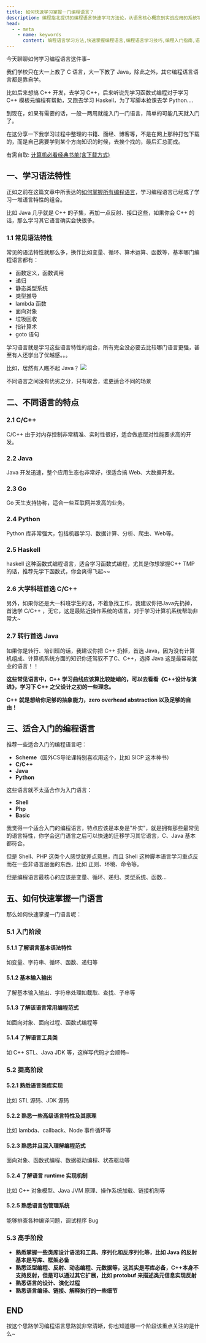 ```yaml
---
title: 如何快速学习掌握一门编程语言？
description: 编程指北提供的编程语言快速学习方法论，从语言核心概念到实战应用的系统学习策略，帮助开发者高效掌握新语言，包含通用学习模式和针对不同类型语言的专项技巧。
head:
  - - meta
    - name: keywords
      content: 编程语言学习方法,快速掌握编程语言,编程语言学习技巧,编程入门指南,语言迁移学习,编程语言对比,编程自学方法
--- 
```



今天聊聊如何学习编程语言这件事~

我们学校只在大一上教了 C 语言，大一下教了 Java，除此之外，其它编程语言语言都是靠自学。

比如后来想搞 C++ 开发，去学习 C++，后来听说先学习函数式编程对于学习 C++ 模板元编程有帮助，又跑去学习 Haskell，为了写脚本抢课去学 Python....

到现在，如果有需要的话，一般一两周就能入门一门语言，简单的可能几天就入门了。

在这分享一下我学习过程中整理的书籍、面经、博客等，不是在网上那种打包下载的，而是自己需要学到某个方向知识的时候，去挨个找的，最后汇总而成。

有需自取: [计算机必看经典书单(含下载方式)](/resource/pdf.html)

## 一、学习语法特性

正如之前在这篇文章中所表达的[如何掌握所有编程语言](https://www.yuque.com/csguide/index/gn5cl1c650f33919)，学习编程语言已经成了学习一堆语言特性的组合。

比如 Java 几乎就是 C++ 的子集，再加一点反射、接口这些，如果你会 C++ 的话，那么学习其它语言确实会快很多。

### 1.1 常见语法特性
常见的语法特性就那么多，换作比如变量、循环、算术运算、函数等，基本哪门编程语言都有：
- 函数定义，函数调用
- 递归
- 静态类型系统
- 类型推导
- lambda 函数
- 面向对象
- 垃圾回收
- 指针算术
- goto 语句

学习语言就是学习这些语言特性的组合，所有完全没必要去比较哪门语言更强，甚至有人还学出了优越感。。。

比如，居然有人瞧不起 Java？
![](https://cdn.how2cs.cn/gzh/008i3skNgy1gs0qu7n6dbj30ol0ktn04.jpg)

不同语言之间没有优劣之分，只有取舍，谁更适合不同的场景

## 二、不同语言的特点

### 2.1 C/C++
C/C++ 由于对内存控制非常精准、实时性很好，适合做底层对性能要求高的开发。

### 2.2 Java
Java 开发迅速，整个应用生态也非常好，很适合搞 Web、大数据开发。

### 2.3 Go
Go 天生支持协称，适合一些互联网并发高的业务。

### 2.4 Python

Python 库非常强大，包括机器学习、数据计算、分析、爬虫、Web等。

### 2.5 Haskell
haskell 这种函数式编程语言，适合学习函数式编程，尤其是你想掌握C++ TMP 的话，推荐先学下函数式，你会爽得飞起~~

### 2.6 大学科班首选 C/C++

另外，如果你还是大一科班学生的话，不着急找工作，我建议你把Java先扔掉，首选学 C/C++ ，无它，这是最贴近操作系统的语言，对于学习计算机系统帮助非常大~

### 2.7 转行首选 Java
如果你是转行、培训班的话，我建议你把 C++ 扔掉，首选 Java，因为没有计算机组成、计算机系统方面的知识你还驾驭不了C、C++，选择 Java 这是最容易就业的语言！！

**这些常见语言中，C++ 学习曲线应该算比较陡峭的，可以去看看《C++设计与演进》，学习下 C++ 之父设计之初的一些理念。**

**C++ 就是想给你足够的抽象能力，zero overhead abstraction 以及足够的自由！**

## 三、适合入门的编程语言
推荐一些适合入门的编程语言吧：

- **Scheme**（国外CS导论课特别喜欢用这个，比如 SICP 这本神书）
- **C/C++**
- **Java**
- **Python**

这些语言就不太适合作为入门语言：
* **Shell**
* **Php**
* **Basic**

我觉得一个适合入门的编程语言，特点应该是本身是"朴实"，就是拥有那些最常见的语言特性，你学会这门语言之后可以快速的迁移学习其它语言，C、Java 基本都符合。

但是 Shell、PHP 这类个人感觉就差点意思，而且 Shell 这种脚本语言学习重点反而在一些非语言层面的东西，比如 正则、环境、命令等。

但是编程语言最核心的应该是变量、循环、递归、类型系统、函数...

## 五、如何快速掌握一门语言
那么如何快速掌握一门语言呢：
### 5.1 入门阶段

#### 5.1.1 了解语言基本语法特性

如变量、字符串、循环、函数、递归等

#### 5.1.2 基本输入输出

了解基本输入输出、字符串处理如截取、查找、子串等

#### 5.1.3 了解该语言常用编程范式

如面向对象、面向过程、函数式编程等

#### 5.1.4 了解语言工具类
如 C++ STL、Java JDK 等，这样写代码才会顺畅~

### 5.2 提高阶段

#### 5.2.1 熟悉语言类库实现

比如 STL 源码、JDK 源码

#### 5.2.2 熟悉一些高级语言特性及其原理

比如 lambda、callback、Node 事件循环等
#### 5.2.3 熟悉并且深入理解编程范式

面向对象、函数式编程、数据驱动编程、状态驱动等

#### 5.2.4 了解语言 runtime 实现机制

比如 C++ 对象模型、Java JVM 原理、操作系统加载、链接机制等

#### 5.2.5 熟悉语言包管理系统

能够排查各种编译问题，调试程序 Bug

### 5.3 高手阶段

* **熟悉掌握一些类库设计语法和工具、序列化和反序列化等，比如 Java 的反射基本是写库、框架必备**
* **熟悉泛型编程、反射、动态编程、元数据等，这其实是写库必备，C++本身不支持反射，但是可以通过其它扩展，比如 protobuf 来描述类元信息实现反射**
* **熟悉语言的设计、演化过程**
* **熟悉语言编译、链接、解释执行的一些细节**

## END
按这个思路学习编程语言思路就非常清晰，你也知道哪一个阶段该重点关注的是什么~